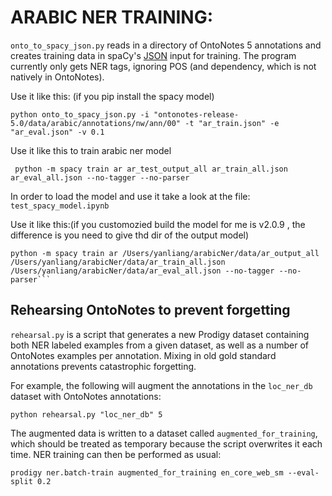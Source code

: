 # ARABIC NER TRAINING:

`onto_to_spacy_json.py` reads in a directory of OntoNotes 5 annotations and
creates training data in spaCy's
[JSON](https://spacy.io/api/annotation#json-input) input for training. The
program currently only gets NER tags, ignoring POS (and dependency, which is
not natively in OntoNotes).

Use it like this: (if you pip install the spacy model)

```
python onto_to_spacy_json.py -i "ontonotes-release-5.0/data/arabic/annotations/nw/ann/00" -t "ar_train.json" -e "ar_eval.json" -v 0.1
```

Use it like this to train arabic ner model
```
 python -m spacy train ar ar_test_output_all ar_train_all.json ar_eval_all.json --no-tagger --no-parser
```
In order to load the model and use it take a look at the file:
`test_spacy_model.ipynb`

Use it like this:(if you customozied build the model for me is v2.0.9 , the difference is you need to give thd dir of the output model)

```
python -m spacy train ar /Users/yanliang/arabicNer/data/ar_output_all /Users/yanliang/arabicNer/data/ar_train_all.json /Users/yanliang/arabicNer/data/ar_eval_all.json --no-tagger --no-parser```
```

## Rehearsing OntoNotes to prevent forgetting

`rehearsal.py` is a script that generates a new Prodigy dataset containing both
NER labeled examples from a given dataset, as well as a number of OntoNotes
examples per annotation. Mixing in old gold standard annotations prevents
catastrophic forgetting.

For example, the following will augment the annotations in the `loc_ner_db`
dataset with OntoNotes annotations:

`python rehearsal.py "loc_ner_db" 5`

The augmented data is written to a dataset called `augmented_for_training`,
which should be treated as temporary because the script overwrites it each
time. NER training can then be performed as usual:

```
prodigy ner.batch-train augmented_for_training en_core_web_sm --eval-split 0.2 
```

